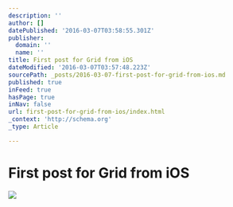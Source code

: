 ```yaml
---
description: ''
author: []
datePublished: '2016-03-07T03:58:55.301Z'
publisher:
  domain: ''
  name: ''
title: First post for Grid from iOS
dateModified: '2016-03-07T03:57:48.223Z'
sourcePath: _posts/2016-03-07-first-post-for-grid-from-ios.md
published: true
inFeed: true
hasPage: true
inNav: false
url: first-post-for-grid-from-ios/index.html
_context: 'http://schema.org'
_type: Article

---
```

# First post for Grid from iOS
![](https://the-grid-user-content.s3-us-west-2.amazonaws.com/e4315621-1ede-459f-ab8b-2ed08adf6d72.png)